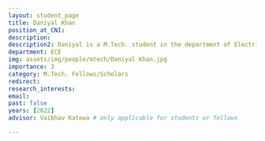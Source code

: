 ```yaml
---
layout: student_page
title: Daniyal Khan
position_at_CNI: 
description: 
description2: Daniyal is a M.Tech. student in the department of Electrical Communication Engineering since Aug. 2021. He received his B.Tech. degree in Electronics Engineering from Zakir Hussain College Of Engineering And Technology (ZHCET), AMU in 2021. His research interests lie in the field of networked control systems. Currently he is working under Dr. Vaibhav Katewa on designing congestion and scheduling protocols for a Wireless Networked Control System.
department: ECE
img: assets/img/people/mtech/Daniyal Khan.jpg
importance: 3
category: M.Tech. Fellows/Scholars
redirect: 
research_interests: 
email: 
past: false
years: [2022]
advisor: Vaibhav Katewa # only applicable for students or fellows

---
```


